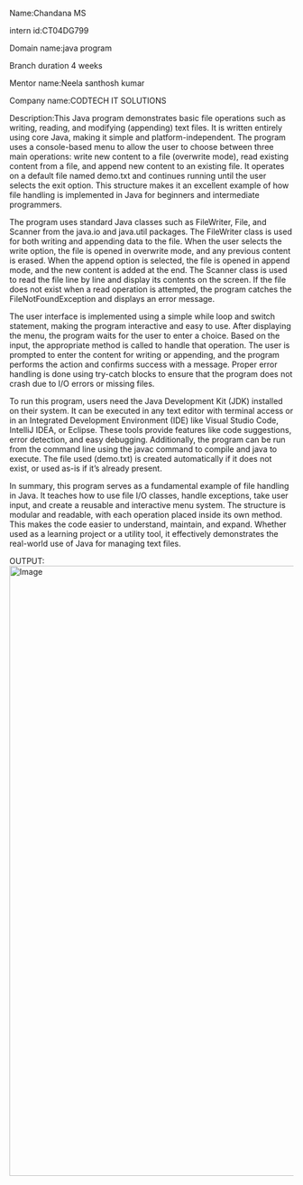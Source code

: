 Name:Chandana MS 

intern id:CT04DG799 

Domain name:java program

Branch duration 4 weeks

Mentor name:Neela santhosh kumar

Company name:CODTECH IT SOLUTIONS 

Description:This Java program demonstrates basic file operations such as writing, reading, and modifying (appending) text files. It is written entirely using core Java, making it simple and platform-independent. The program uses a console-based menu to allow the user to choose between three main operations: write new content to a file (overwrite mode), read existing content from a file, and append new content to an existing file. It operates on a default file named demo.txt and continues running until the user selects the exit option. This structure makes it an excellent example of how file handling is implemented in Java for beginners and intermediate programmers.

The program uses standard Java classes such as FileWriter, File, and Scanner from the java.io and java.util packages. The FileWriter class is used for both writing and appending data to the file. When the user selects the write option, the file is opened in overwrite mode, and any previous content is erased. When the append option is selected, the file is opened in append mode, and the new content is added at the end. The Scanner class is used to read the file line by line and display its contents on the screen. If the file does not exist when a read operation is attempted, the program catches the FileNotFoundException and displays an error message.

The user interface is implemented using a simple while loop and switch statement, making the program interactive and easy to use. After displaying the menu, the program waits for the user to enter a choice. Based on the input, the appropriate method is called to handle that operation. The user is prompted to enter the content for writing or appending, and the program performs the action and confirms success with a message. Proper error handling is done using try-catch blocks to ensure that the program does not crash due to I/O errors or missing files.

To run this program, users need the Java Development Kit (JDK) installed on their system. It can be executed in any text editor with terminal access or in an Integrated Development Environment (IDE) like Visual Studio Code, IntelliJ IDEA, or Eclipse. These tools provide features like code suggestions, error detection, and easy debugging. Additionally, the program can be run from the command line using the javac command to compile and java to execute. The file used (demo.txt) is created automatically if it does not exist, or used as-is if it’s already present.

In summary, this program serves as a fundamental example of file handling in Java. It teaches how to use file I/O classes, handle exceptions, take user input, and create a reusable and interactive menu system. The structure is modular and readable, with each operation placed inside its own method. This makes the code easier to understand, maintain, and expand. Whether used as a learning project or a utility tool, it effectively demonstrates the real-world use of Java for managing text files.

OUTPUT:
<img width="1920" height="1080" alt="Image" src="https://github.com/user-attachments/assets/fdf34dba-5bd1-4f16-8829-5887bffd56bd" />
